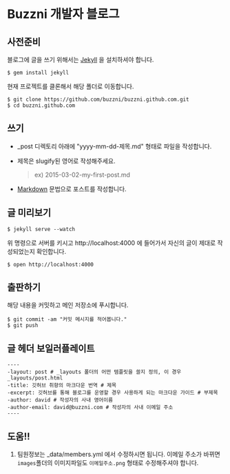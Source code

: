 # Buzzni 개발자 블로그

## 사전준비

블로그에 글을 쓰기 위해서는 [Jekyll] 을 설치하셔야 합니다.

    $ gem install jekyll

현재 프로젝트를 클론해서 해당 폴더로 이동합니다.

    $ git clone https://github.com/buzzni/buzzni.github.com.git
    $ cd buzzni.github.com


## 쓰기
* _post 디렉토리 아래에 "yyyy-mm-dd-제목.md" 형태로 파일을 작성합니다.
* 제목은 slugify된 영어로 작성해주세요.

    > ex) 2015-03-02-my-first-post.md

* [Markdown] 문법으로 포스트를 작성합니다.


## 글 미리보기

    $ jekyll serve --watch
    
위 명령으로 서버를 키시고 http://localhost:4000 에 들어가서
자신의 글이 제대로 작성되었는지 확인합니다.

    $ open http://localhost:4000


## 출판하기
해당 내용을 커밋하고 메인 저장소에 푸시합니다.

    $ git commit -am "커밋 메시지를 적어봅니다."
    $ git push


## 글 헤더 보일러플레이트

    ----
    -layout: post # _layouts 폴더의 어떤 템플릿을 쓸지 정의, 이 경우 _layouts/post.html
    -title: 깃허브 취향의 마크다운 번역 # 제목
    -excerpt: 깃허브를 통해 블로그를 운영할 경우 사용하게 되는 마크다운 가이드 # 부제목
    -author: david # 작성자의 사내 영어이름
    -author-email: david@buzzni.com # 작성자의 사내 이메일 주소
    ----


## 도움!!
1. 팀원정보는 _data/members.yml 에서 수정하시면 됩니다. 이메일 주소가 바뀌면 ```images```폴더의 이미지파일도 ```이메일주소.png``` 형태로 수정해주셔야 합니다.


  [Jekyll]: http://jekyllrb.com
  [Markdown]: http://nolboo.github.io/blog/2014/03/25/github-flavored-markdown/
